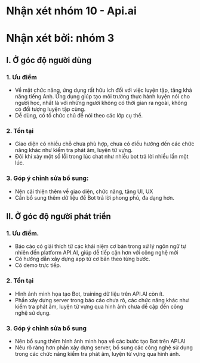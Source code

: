 
# Nhận xét nhóm 10 - Api.ai
# Nhận xét bởi: nhóm 3 

## I. Ở góc độ người dùng
### 1. Ưu điểm
- Về mặt chức năng, ứng dụng rất hữu ích đối với việc luyện tập, tăng khả năng tiếng Anh. Ứng dụng giúp tạo môi trường thực hành luyện nói cho người học, nhất là với những người không có thời gian ra ngoài, không có đối tượng luyện tập cùng.
- Dễ dùng, có tổ chức chủ đề nói theo các lớp cụ thể.
### 2. Tồn tại
- Giao diện có nhiều chỗ chưa phù hợp, chưa có điều hướng đến các chức năng khác như kiểm tra phát âm, luyện từ vựng.
- Đôi khi xảy một số lỗi trong lúc chat như nhiều bot trả lời nhiều lần một lúc.
### 3. Góp ý chỉnh sửa bổ sung:
- Nên cải thiện thêm về giao diện, chức năng, tăng UI, UX
- Cần bổ sung thêm dữ liệu để Bot trả lời phong phú, đa dạng hơn.
 
## II. Ở góc độ người phát triển
### 1. Ưu điểm.
- Báo cáo có giải thích từ các khái niệm cơ bản trong xử lý ngôn ngữ tự nhiên đến platform API.AI, giúp dễ tiếp cận hơn với công nghệ mới
- Có hướng dẫn xây dựng app từ cơ bản theo từng bước.
- Có demo trực tiếp.
### 2. Tồn tại
- Hình ảnh minh họa tạo Bot, training dữ liệu trên API.AI còn ít.
- Phần xây dựng server trong báo cáo chưa rõ, các chức năng khác như kiểm tra phát âm, luyện từ vựng qua hinh ảnh chưa đề cập đến công nghệ sử dụng.
### 3. Góp ý chỉnh sửa bổ sung
- Nên bổ sung thêm hình ảnh minh họa về các bước tạo Bot trên API.AI
- Nêu rõ ràng hơn phần xây dựng server, bổ sung các công nghệ sử dụng trong các chức năng kiểm tra phát âm, luyện từ vựng qua hình ảnh.
